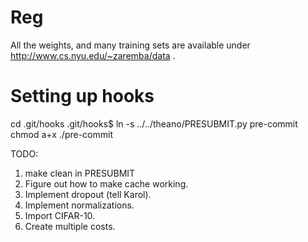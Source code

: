 Reg
===

All the weights, and many training sets are available under http://www.cs.nyu.edu/~zaremba/data .

Setting up hooks
================
cd .git/hooks
.git/hooks$ ln -s ../../theano/PRESUBMIT.py pre-commit
chmod a+x ./pre-commit


TODO: 
1. make clean in PRESUBMIT
2. Figure out how to make cache working.
3. Implement dropout (tell Karol).
4. Implement normalizations.
5. Import CIFAR-10.
6. Create multiple costs.
